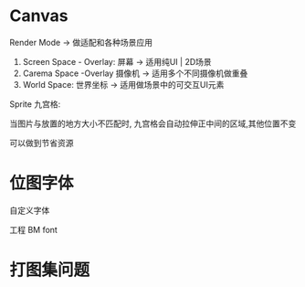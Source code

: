 

# Canvas

 Render Mode -> 做适配和各种场景应用

1. Screen Space - Overlay: 屏幕 -> 适用纯UI | 2D场景
2. Carema Space -Overlay 摄像机 -> 适用多个不同摄像机做重叠
3. World Space: 世界坐标 -> 适用做场景中的可交互UI元素


Sprite 九宫格:

当图片与放置的地方大小不匹配时, 九宫格会自动拉伸正中间的区域,其他位置不变

可以做到节省资源




# 位图字体


自定义字体


工程 BM font



# 打图集问题
